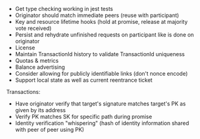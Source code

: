 * Get type checking working in jest tests
* Originator should match immediate peers (reuse with participant)
* Key and resource lifetime hooks (hold at promise, release at majority vote received)
* Persist and rehydrate unfinished requests on participant like is done on originator
* License
* Maintain TransactionId history to validate TransactionId uniqueness
* Quotas & metrics
* Balance advertising
* Consider allowing for publicly identifiable links (don't nonce encode)
* Support local state as well as current reentrance ticket

Transactions:
* Have originator verify that target's signature matches target's PK as given by its address
* Verify PK matches SK for specific path during promise
* Identity verification "whispering" (hash of identity information shared with peer of peer using PK)
